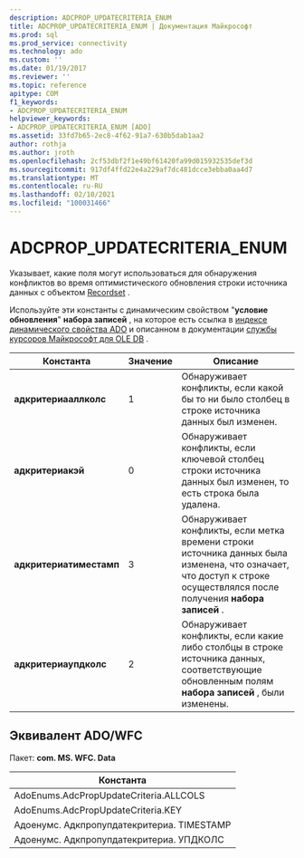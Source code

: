 ```yaml
---
description: ADCPROP_UPDATECRITERIA_ENUM
title: ADCPROP_UPDATECRITERIA_ENUM | Документация Майкрософт
ms.prod: sql
ms.prod_service: connectivity
ms.technology: ado
ms.custom: ''
ms.date: 01/19/2017
ms.reviewer: ''
ms.topic: reference
apitype: COM
f1_keywords:
- ADCPROP_UPDATECRITERIA_ENUM
helpviewer_keywords:
- ADCPROP_UPDATECRITERIA_ENUM [ADO]
ms.assetid: 33fd7b65-2ec8-4f62-91a7-630b5dab1aa2
author: rothja
ms.author: jroth
ms.openlocfilehash: 2cf53dbf2f1e49bf61420fa99d015932535def3d
ms.sourcegitcommit: 917df4ffd22e4a229af7dc481dcce3ebba0aa4d7
ms.translationtype: MT
ms.contentlocale: ru-RU
ms.lasthandoff: 02/10/2021
ms.locfileid: "100031466"
---
```

# <a name="adcprop_updatecriteria_enum"></a>ADCPROP_UPDATECRITERIA_ENUM
Указывает, какие поля могут использоваться для обнаружения конфликтов во время оптимистического обновления строки источника данных с объектом [Recordset](./recordset-object-ado.md) .  
  
 Используйте эти константы с динамическим свойством "**условие обновления**" **набора записей** , на которое есть ссылка в [индексе динамического свойства ADO](./ado-dynamic-property-index.md) и описанном в документации [службы курсоров Майкрософт для OLE DB](../../guide/appendixes/microsoft-cursor-service-for-ole-db-ado-service-component.md) .  
  
|Константа|Значение|Описание|  
|--------------|-----------|-----------------|  
|**адкритериааллколс**|1|Обнаруживает конфликты, если какой бы то ни было столбец в строке источника данных был изменен.|  
|**адкритериакэй**|0|Обнаруживает конфликты, если ключевой столбец строки источника данных был изменен, то есть строка была удалена.|  
|**адкритериатиместамп**|3|Обнаруживает конфликты, если метка времени строки источника данных была изменена, что означает, что доступ к строке осуществлялся после получения **набора записей** .|  
|**адкритериаупдколс**|2|Обнаруживает конфликты, если какие либо столбцы в строке источника данных, соответствующие обновленным полям **набора записей** , были изменены.|  
  
## <a name="adowfc-equivalent"></a>Эквивалент ADO/WFC  
 Пакет: **com. MS. WFC. Data**  
  
|Константа|  
|--------------|  
|AdoEnums.AdcPropUpdateCriteria.ALLCOLS|  
|AdoEnums.AdcPropUpdateCriteria.KEY|  
|Адоенумс. Адкпропупдатекритериа. TIMESTAMP|  
|Адоенумс. Адкпропупдатекритериа. УПДКОЛС|